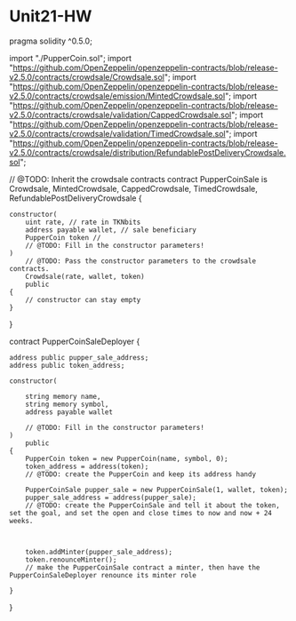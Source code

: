 # Unit21-HW

pragma solidity ^0.5.0;

import "./PupperCoin.sol";
import "https://github.com/OpenZeppelin/openzeppelin-contracts/blob/release-v2.5.0/contracts/crowdsale/Crowdsale.sol";
import "https://github.com/OpenZeppelin/openzeppelin-contracts/blob/release-v2.5.0/contracts/crowdsale/emission/MintedCrowdsale.sol";
import "https://github.com/OpenZeppelin/openzeppelin-contracts/blob/release-v2.5.0/contracts/crowdsale/validation/CappedCrowdsale.sol";
import "https://github.com/OpenZeppelin/openzeppelin-contracts/blob/release-v2.5.0/contracts/crowdsale/validation/TimedCrowdsale.sol";
import "https://github.com/OpenZeppelin/openzeppelin-contracts/blob/release-v2.5.0/contracts/crowdsale/distribution/RefundablePostDeliveryCrowdsale.sol";

// @TODO: Inherit the crowdsale contracts
contract PupperCoinSale is Crowdsale, MintedCrowdsale, CappedCrowdsale, TimedCrowdsale, RefundablePostDeliveryCrowdsale {

    constructor(
        uint rate, // rate in TKNbits
        address payable wallet, // sale beneficiary
        PupperCoin token // 
        // @TODO: Fill in the constructor parameters!
    )
        // @TODO: Pass the constructor parameters to the crowdsale contracts.
        Crowdsale(rate, wallet, token)
        public
    {
        // constructor can stay empty
    }
}

contract PupperCoinSaleDeployer {

    address public pupper_sale_address;
    address public token_address;

    constructor(
        
        string memory name,
        string memory symbol,
        address payable wallet

        // @TODO: Fill in the constructor parameters!
    )
        public
    {
        PupperCoin token = new PupperCoin(name, symbol, 0);
        token_address = address(token);
        // @TODO: create the PupperCoin and keep its address handy
        
        PupperCoinSale pupper_sale = new PupperCoinSale(1, wallet, token);
        pupper_sale_address = address(pupper_sale);
        // @TODO: create the PupperCoinSale and tell it about the token, set the goal, and set the open and close times to now and now + 24 weeks.
        
        
        
        token.addMinter(pupper_sale_address);
        token.renounceMinter();
        // make the PupperCoinSale contract a minter, then have the PupperCoinSaleDeployer renounce its minter role
        
    }
}
